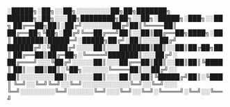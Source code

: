 
░█████╗░██╗░░██╗░░░░░░░░██╗██╗███████╗  ██████╗░██╗░░░██╗████████╗██╗░░██╗░█████╗░███╗░░██╗
██╔══██╗██║░██╔╝░░░░░░░██╔╝██║╚════██║  ██╔══██╗╚██╗░██╔╝╚══██╔══╝██║░░██║██╔══██╗████╗░██║
███████║█████═╝░█████╗██╔╝░██║░░░░██╔╝  ██████╔╝░╚████╔╝░░░░██║░░░███████║██║░░██║██╔██╗██║
██╔══██║██╔═██╗░╚════╝███████║░░░██╔╝░  ██╔═══╝░░░╚██╔╝░░░░░██║░░░██╔══██║██║░░██║██║╚████║
██║░░██║██║░╚██╗░░░░░░╚════██║░░██╔╝░░  ██║░░░░░░░░██║░░░░░░██║░░░██║░░██║╚█████╔╝██║░╚███║
╚═╝░░╚═╝╚═╝░░╚═╝░░░░░░░░░░░╚═╝░░╚═╝░░░  ╚═╝░░░░░░░░╚═╝░░░░░░╚═╝░░░╚═╝░░╚═╝░╚════╝░╚═╝░░╚══╝